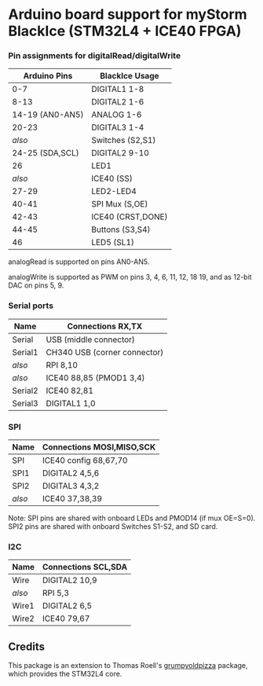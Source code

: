 # Arduino board support for myStorm BlackIce (STM32L4 + ICE40 FPGA)

### Pin assignments for digitalRead/digitalWrite

| Arduino Pins    | BlackIce Usage    |
| ------------    | --------------    |
| 0-7             | DIGITAL1 1-8      |
| 8-13            | DIGITAL2 1-6      |
| 14-19 (AN0-AN5) | ANALOG 1-6        |
| 20-23           | DIGITAL3 1-4      |
| *also*          | Switches (S2,S1)  |
| 24-25 (SDA,SCL) | DIGITAL2 9-10     |
| 26              | LED1              |
| *also*          | ICE40 (SS)        |
| 27-29           | LED2-LED4         |
| 40-41           | SPI Mux (S,OE)    |
| 42-43           | ICE40 (CRST,DONE) |
| 44-45           | Buttons (S3,S4)   |
| 46              | LED5 (SL1)        |

analogRead is supported on pins AN0-AN5.

analogWrite is supported as PWM on pins 3, 4, 6, 11, 12, 18 19,
and as 12-bit DAC on pins 5, 9.

### Serial ports

| Name      | Connections RX,TX            |
| --------- | -----------------            |
| Serial    | USB (middle connector)       |
| Serial1   | CH340 USB (corner connector) |
| *also*    | RPI 8,10                     |
| *also*    | ICE40 88,85 (PMOD1 3,4)      |
| Serial2   | ICE40 82,81                  |
| Serial3   | DIGITAL1 1,0                 |

### SPI

| Name      | Connections MOSI,MISO,SCK |
| --------- | ------------------------- |
| SPI       | ICE40 config 68,67,70     |
| SPI1      | DIGITAL2 4,5,6            |
| SPI2      | DIGITAL3 4,3,2            |
| *also*    | ICE40 37,38,39            |

Note: SPI pins are shared with onboard LEDs and PMOD14 (if mux OE=S=0).
SPI2 pins are shared with onboard Switches S1-S2, and SD card.

### I2C

| Name      | Connections SCL,SDA |
| --------- | ------------------- |
| Wire      | DIGITAL2 10,9       |
| *also*    | RPI 5,3             |
| Wire1     | DIGITAL2 6,5        |
| Wire2     | ICE40 79,67         |

## Credits

This package is an extension to Thomas Roell's [grumpyoldpizza](https://github.com/GrumpyOldPizza/arduino-STM32L4) package, which provides the STM32L4 core.
